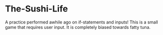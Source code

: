# The-Sushi-Life
A practice performed awhile ago on if-statements and inputs!
This is a small game that requires user input. It is completely biased towards fatty tuna.
